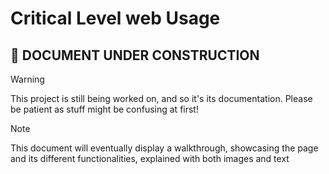 # Critical Level web Usage
## 🚧 DOCUMENT UNDER CONSTRUCTION

> [!WARNING]
> This project is still being worked on, and so it's its documentation. Please be patient as stuff might be confusing at first!

> [!NOTE]
> This document will eventually display a walkthrough, showcasing the page and its different functionalities, explained with both images and text
